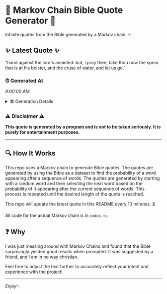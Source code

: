 # 📖 Markov Chain Bible Quote Generator 📖

Infinite quotes from the Bible generated by a Markov chain. ✨

## ✨ Latest Quote ✨
"hand against the lord's anointed: but, i pray thee, take thou now the spear that is at his bolster, and the cruse of water, and let us go."

### ⏰ Generated At
*9:00:00 AM*

<details>
    <summary>🛠️ Generation Details</summary>
    <p>
        <strong>🌱 Seed:</strong> hand<br>
        <strong>🔄 Iterations:</strong> 27<br>
        <strong>📜 Context History:</strong><br>[ hand ]: against<br>[ hand, against ]: the<br>[ hand, against, the ]: lord's<br>[ hand, against, the, lord's ]: anointed:<br>[ hand, against, the, lord's, anointed: ]: but,<br>[ hand, against, the, lord's, anointed:, but, ]: i<br>[ against, the, lord's, anointed:, but,, i ]: pray<br>[ the, lord's, anointed:, but,, i, pray ]: thee,<br>[ lord's, anointed:, but,, i, pray, thee, ]: take<br>[ anointed:, but,, i, pray, thee,, take ]: thou<br>[ but,, i, pray, thee,, take, thou ]: now<br>[ i, pray, thee,, take, thou, now ]: the<br>[ pray, thee,, take, thou, now, the ]: spear<br>[ thee,, take, thou, now, the, spear ]: that<br>[ take, thou, now, the, spear, that ]: is<br>[ thou, now, the, spear, that, is ]: at<br>[ now, the, spear, that, is, at ]: his<br>[ the, spear, that, is, at, his ]: bolster,<br>[ spear, that, is, at, his, bolster, ]: and<br>[ that, is, at, his, bolster,, and ]: the<br>[ is, at, his, bolster,, and, the ]: cruse<br>[ at, his, bolster,, and, the, cruse ]: of<br>[ his, bolster,, and, the, cruse, of ]: water,<br>[ bolster,, and, the, cruse, of, water, ]: and<br>[ and, the, cruse, of, water,, and ]: let<br>[ the, cruse, of, water,, and, let ]: us<br>[ cruse, of, water,, and, let, us ]: go.<br>
    </p>
</details>

### ⚠️ Disclaimer ⚠️
**This quote is generated by a program and is not to be taken seriously. It is purely for entertainment purposes.**

---

## 🔍 How It Works

This repo uses a Markov chain to generate Bible quotes. The quotes are generated by using the Bible as a dataset to find the probability of a word appearing after a sequence of words. The quotes are generated by starting with a random word and then selecting the next word based on the probability of it appearing after the current sequence of words. This process is repeated until the desired length of the quote is reached.

This repo will update the latest quote in this README every 10 minutes. ⏳

All code for the actual Markov chain is in `index.ts`.

## ❓ Why

I was just messing around with Markov Chains and found that the Bible surprisingly yielded good results when prompted. 
It was suggested by a friend, and I am in no way christian.

Feel free to adjust the text further to accurately reflect your intent and experience with the project!

---

*Enjoy*✨
